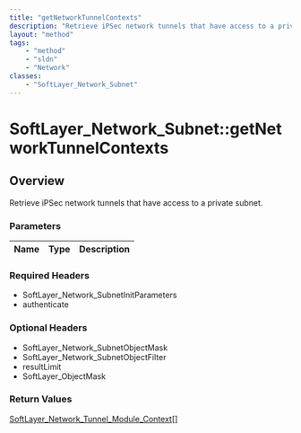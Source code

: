 ```yaml
---
title: "getNetworkTunnelContexts"
description: "Retrieve iPSec network tunnels that have access to a private subnet."
layout: "method"
tags:
    - "method"
    - "sldn"
    - "Network"
classes:
    - "SoftLayer_Network_Subnet"
---
```

# SoftLayer_Network_Subnet::getNetworkTunnelContexts
## Overview 
Retrieve iPSec network tunnels that have access to a private subnet.

### Parameters 
|Name | Type | Description |
| --- | --- | --- |


### Required Headers
* SoftLayer_Network_SubnetInitParameters
* authenticate

### Optional Headers
* SoftLayer_Network_SubnetObjectMask
* SoftLayer_Network_SubnetObjectFilter
* resultLimit
* SoftLayer_ObjectMask

### Return Values
<a href='/reference/datatypes/SoftLayer_Network_Tunnel_Module_Context'>SoftLayer_Network_Tunnel_Module_Context[] </a>

